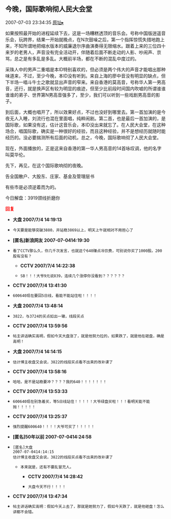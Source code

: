 ## 今晚，国际歌响彻人民大会堂
2007-07-03 23:34:35
[原址▸](http://www.fxgan.com/chan_time/2007_07_12/543.htm)



 如果按照最开始的进程延续下去，这是一场糟糕透顶的音乐会。号称中国版逍遥音乐会，玩跨界，结果一开始就晚点，在N次鼓噪之后，第一个指挥惊慌失措地跑上来，不知所谓地把缩水版本的威廉退尔序曲演奏得无限缩水。跟着上来的三位四十来岁的老男人，声音没有完全活动开，伴随着后面不断走动的人影、吵闹声、京骂，总之是有多乱是多乱。大概前半场，都在不断的混乱中度过的。


 


 采珠人中的男声二重唱是本ID特别喜欢的，但必须是两个伟大的声音才能唱出那种味道来，不过，至少今晚，本ID没有听到。来自上海的廖中音没有明显的缺点，但下半场一唱斗牛士之歌就显出声音的窄来。来自香港的莫高音，号称华人第一男高音，还行，就是换声区有较为明显的痕迹，但至少比前段时间国内吹嘘的所谓谁谁谁谁的弟子、世界第N男高音强多了，至少，我们可以听到一些戏剧男高音的影子。


 


 到后面，大概也唱开了，所以效果好点，不过也没好到哪里去。第一首加演的是今夜无人入睡，刘流行也混在里面唱，纯粹闹剧。第二首，也是最后一首加演的，是国际歌，如果没有这，估计这音乐会，本ID没出来就忘了。在人民大会堂，在这种场合，唱国际歌，确实是一种很好的经验，而且这种经验，并不是想经历就随时能经历的。没必要揣测所有后面的动机，总之，今晚，国际歌响彻了人民大会堂。


 


 现在，外面播放的，正是这来自香港的第一华人男高音的14首咏叹调，他的名字叫莫华伦。


 


 先下，再见，在这个国际歌响彻的夜晚。


 


 告全国散户、大股东、庄家、基金及管理层书


 


 有些市是必须逆着而为的。


 


 今日解盘：3919颈线折磨你





<font color='red'>**回复**</font>


- **大盘 2007/7/4 14:19:13**
- ```
  今天要是能够突破3880，并站稳3869以上，明天上午就相对不用担心了
  ```
- **[匿名]新浪网友 2007-07-0414:19:30**
- ```
  看了CCTV那么久，你几千次发言，也就这个640赚点冷饮费，可别说你买了1000股。200股有没有？
  ```
   - **CCTV 2007/7/4 14:22:38**
   - ```
     SB！！！大爷9元说839，连续几个涨停你没看到？？？？？？
     ```
- **CCTV 2007/7/4 13:41:30**
- ```
  600640现在要回5日线，看能不能站住啦！！！！
  ```
- **大盘 2007/7/4 13:48:14**
- ```
  3822，与3724的买点如出一辙，线段买点
  ```
- **CCTV 2007/7/4 13:59:56**
- ```
  帖主讲话确实高明，假如今天大盘涨了，就是他努力拉的，如果跌了，就是他在砸盘，确是高明！
  ```
- **大盘 2007/7/4 14:14:15**
- ```
  估计博主收盘又会说，3822的线段买点看不出来的改补课了
  ```
- **CCTV 2007/7/4 13:58:16**
- ```
  哈哈，是不是站稳要冲？？？？我的640！！！！！！！
  ```
- **CCTV 2007/7/4 13:53:33**
- ```
  600640现在别急着买，等5日线站住！！！！！大爷绿盘买啦！！！看明天能不能抛！！！！！
  ```
- **CCTV 2007/7/4 13:25:37**
- ```
  强烈提醒600640！！！！大爷可买了！！！！！
  ```
- **[匿名]50年以前 2007-07-0414:24:58**
- ```
  [匿名]大盘
  2007-07-0414:14:15
  估计博主收盘又会说，3822的线段买点看不出来的改补课了
  ```
   - ```
     本来就是，还有不要乱冒充人。
     ```
      - **CCTV 2007/7/4 14:28:42**
      - ```
        大盘今天不行！！！！
        ```
- **CCTV 2007/7/4 13:47:34**
- ```
  帖主讲话确实高明：假如今天上去了，那就是她努力了，假如今天跌了，就是他砸盘！怎么讲都不会错。
  ```

